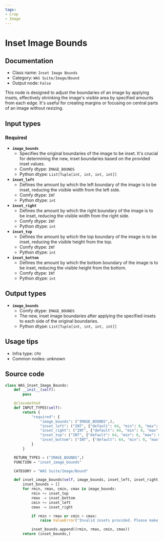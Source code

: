 ```yaml
---
tags:
- Crop
- Image
---
```


# Inset Image Bounds
## Documentation
- Class name: `Inset Image Bounds`
- Category: `WAS Suite/Image/Bound`
- Output node: `False`

This node is designed to adjust the boundaries of an image by applying insets, effectively shrinking the image's visible area by specified amounts from each edge. It's useful for creating margins or focusing on central parts of an image without resizing.
## Input types
### Required
- **`image_bounds`**
    - Specifies the original boundaries of the image to be inset. It's crucial for determining the new, inset boundaries based on the provided inset values.
    - Comfy dtype: `IMAGE_BOUNDS`
    - Python dtype: `List[Tuple[int, int, int, int]]`
- **`inset_left`**
    - Defines the amount by which the left boundary of the image is to be inset, reducing the visible width from the left side.
    - Comfy dtype: `INT`
    - Python dtype: `int`
- **`inset_right`**
    - Defines the amount by which the right boundary of the image is to be inset, reducing the visible width from the right side.
    - Comfy dtype: `INT`
    - Python dtype: `int`
- **`inset_top`**
    - Defines the amount by which the top boundary of the image is to be inset, reducing the visible height from the top.
    - Comfy dtype: `INT`
    - Python dtype: `int`
- **`inset_bottom`**
    - Defines the amount by which the bottom boundary of the image is to be inset, reducing the visible height from the bottom.
    - Comfy dtype: `INT`
    - Python dtype: `int`
## Output types
- **`image_bounds`**
    - Comfy dtype: `IMAGE_BOUNDS`
    - The new, inset image boundaries after applying the specified insets to each side of the original boundaries.
    - Python dtype: `List[Tuple[int, int, int, int]]`
## Usage tips
- Infra type: `CPU`
- Common nodes: unknown


## Source code
```python
class WAS_Inset_Image_Bounds:
    def __init__(self):
        pass

    @classmethod
    def INPUT_TYPES(self):
        return {
            "required": {
                "image_bounds": ("IMAGE_BOUNDS",),
                "inset_left": ("INT", {"default": 64, "min": 0, "max": 0xffffffffffffffff}),
                "inset_right": ("INT", {"default": 64, "min": 0, "max": 0xffffffffffffffff}),
                "inset_top": ("INT", {"default": 64, "min": 0, "max": 0xffffffffffffffff}),
                "inset_bottom": ("INT", {"default": 64, "min": 0, "max": 0xffffffffffffffff}),
            }
        }

    RETURN_TYPES = ("IMAGE_BOUNDS",)
    FUNCTION = "inset_image_bounds"

    CATEGORY = "WAS Suite/Image/Bound"

    def inset_image_bounds(self, image_bounds, inset_left, inset_right, inset_top, inset_bottom):
        inset_bounds = []
        for rmin, rmax, cmin, cmax in image_bounds:
            rmin += inset_top
            rmax -= inset_bottom
            cmin += inset_left
            cmax -= inset_right

            if rmin > rmax or cmin > cmax:
                raise ValueError("Invalid insets provided. Please make sure the insets do not exceed the image bounds.")

            inset_bounds.append((rmin, rmax, cmin, cmax))
        return (inset_bounds,)

```
